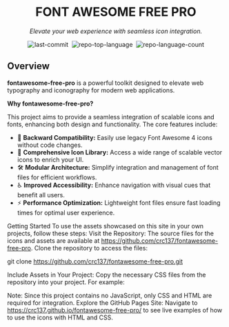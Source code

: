 <div id="top" class="">

<div align="center" class="text-center">
<h1>FONT AWESOME FREE PRO</h1>
<p><em>Elevate your web experience with seamless icon integration.</em></p>

<img alt="last-commit" src="https://img.shields.io/github/last-commit/crc137/fontawesome-free-pro?style=flat&amp;logo=git&amp;logoColor=white&amp;color=0080ff" class="inline-block mx-1" style="margin: 0px 2px;">
<img alt="repo-top-language" src="https://img.shields.io/github/languages/top/crc137/fontawesome-free-pro?style=flat&amp;color=0080ff" class="inline-block mx-1" style="margin: 0px 2px;">
<img alt="repo-language-count" src="https://img.shields.io/github/languages/count/crc137/fontawesome-free-pro?style=flat&amp;color=0080ff" class="inline-block mx-1" style="margin: 0px 2px;">
</div>

<h2>Overview</h2>
<p><strong>fontawesome-free-pro</strong> is a powerful toolkit designed to elevate web typography and iconography for modern web applications.</p>
<p><strong>Why fontawesome-free-pro?</strong></p>
<p>This project aims to provide a seamless integration of scalable icons and fonts, enhancing both design and functionality. The core features include:</p>
<ul class="list-disc pl-4 my-0">
<li class="my-0">🎨 <strong>Backward Compatibility:</strong> Easily use legacy Font Awesome 4 icons without code changes.</li>
<li class="my-0">🚀 <strong>Comprehensive Icon Library:</strong> Access a wide range of scalable vector icons to enrich your UI.</li>
<li class="my-0">🛠️ <strong>Modular Architecture:</strong> Simplify integration and management of font files for efficient workflows.</li>
<li class="my-0">♿ <strong>Improved Accessibility:</strong> Enhance navigation with visual cues that benefit all users.</li>
<li class="my-0">⚡ <strong>Performance Optimization:</strong> Lightweight font files ensure fast loading times for optimal user experience.</li>
</ul>

Getting Started
To use the assets showcased on this site in your own projects, follow these steps:
Visit the Repository: The source files for the icons and assets are available at https://github.com/crc137/fontawesome-free-pro. Clone the repository to access the files:

git clone https://github.com/crc137/fontawesome-free-pro.git

Include Assets in Your Project: Copy the necessary CSS files from the repository into your project. For example:

<head>
  <link rel="stylesheet" href="https://crc137.github.io/fontawesome-free-pro/all.css">
</head>
<body>
  <i class="fas fa-star"></i>
</body>

Note: Since this project contains no JavaScript, only CSS and HTML are required for integration.
Explore the GitHub Pages Site: Navigate to https://crc137.github.io/fontawesome-free-pro/ to see live examples of how to use the icons with HTML and CSS.
</div>
